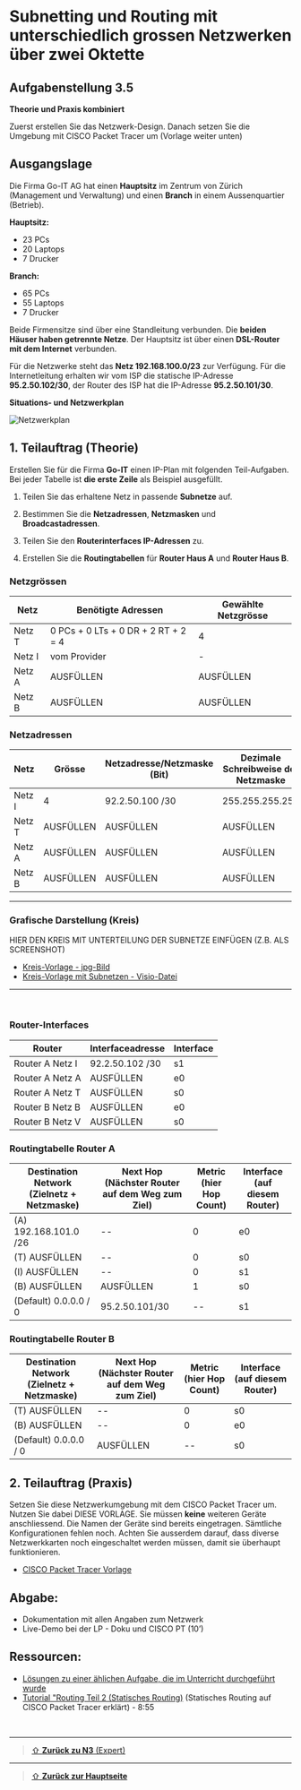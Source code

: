 # Subnetting und Routing mit unterschiedlich grossen Netzwerken über zwei Oktette

## Aufgabenstellung 3.5

**Theorie und Praxis kombiniert**

Zuerst erstellen Sie das Netzwerk-Design. Danach setzen Sie die Umgebung mit CISCO Packet Tracer um (Vorlage weiter unten)


## Ausgangslage
Die Firma Go-IT AG hat einen **Hauptsitz** im Zentrum von Zürich (Management und Verwaltung) und einen **Branch** in einem Aussenquartier (Betrieb).

**Hauptsitz:**  
- 23 PCs
- 20 Laptops  
- 7 Drucker

**Branch:**  
- 65 PCs
- 55 Laptops  
-  7 Drucker

Beide Firmensitze sind über eine Standleitung verbunden. Die **beiden Häuser haben getrennte Netze**. Der Hauptsitz ist über einen **DSL-Router mit dem Internet** verbunden.

Für die Netzwerke steht das **Netz 192.168.100.0/23**
zur Verfügung. Für die Internetleitung erhalten wir vom ISP die statische IP-Adresse **95.2.50.102/30**, der Router des ISP hat die IP-Adresse **95.2.50.101/30**.


**Situations- und Netzwerkplan**

![Netzwerkplan](P3_5_netzwerk_800.jpg)

## 1. Teilauftrag (Theorie)

Erstellen Sie für die Firma **Go-IT** einen IP-Plan mit folgenden Teil-Aufgaben. Bei jeder Tabelle ist **die erste Zeile** als Beispiel ausgefüllt.

1.  Teilen Sie das erhaltene Netz in passende **Subnetze** auf.

2.  Bestimmen Sie die **Netzadressen**, **Netzmasken** und **Broadcastadressen**.

3.  Teilen Sie den **Routerinterfaces IP-Adressen** zu.

4.  Erstellen Sie die **Routingtabellen** für **Router Haus A** und **Router
    Haus B**.


### Netzgrössen

| Netz | Benötigte Adressen | Gewählte  Netzgrösse |
|------|-----------|----------------|
| Netz T | 0 PCs + 0 LTs + 0 DR + 2 RT + 2 = 4  |    4  |
| Netz I | vom Provider | -
| Netz A | AUSFÜLLEN | AUSFÜLLEN |
| Netz B | AUSFÜLLEN | AUSFÜLLEN |

### Netzadressen

| Netz   | Grösse | Netzadresse/Netzmaske (Bit) | Dezimale Schreibweise der Netzmaske | Broadcastadresse |
|--------|-----|-----|-----|-----|
| Netz I |  4  | 92.2.50.100 /30  | 255.255.255.252 | 92.2.50.103 |
| Netz T | AUSFÜLLEN | AUSFÜLLEN | AUSFÜLLEN | AUSFÜLLEN |
| Netz A | AUSFÜLLEN | AUSFÜLLEN | AUSFÜLLEN | AUSFÜLLEN |
| Netz B | AUSFÜLLEN | AUSFÜLLEN | AUSFÜLLEN | AUSFÜLLEN |


---

### Grafische Darstellung (Kreis)

HIER DEN KREIS MIT UNTERTEILUNG DER SUBNETZE EINFÜGEN (Z.B. ALS SCREENSHOT)

- [Kreis-Vorlage - jpg-Bild](P3_5_kreis.png)
- [Kreis-Vorlage mit Subnetzen - Visio-Datei](P3_5_subnetz-kreise.vsdx)


---

<br>

### Router-Interfaces

| **Router**      | **Interfaceadresse** | **Interface** |
|-----------------|----------------------|---------------|
| Router A Netz I | 92.2.50.102 /30      | s1            |
| Router A Netz A | AUSFÜLLEN            | e0            |
| Router A Netz T | AUSFÜLLEN            | s0            |
| Router B Netz B | AUSFÜLLEN            | e0            |
| Router B Netz V | AUSFÜLLEN            | s0            |

### Routingtabelle Router A

| **Destination Network** (Zielnetz + Netzmaske) | **Next Hop** (Nächster Router auf dem Weg zum Ziel) | **Metric** (hier Hop Count)  | **Interface** (auf diesem Router) |
|-----|------|----------|------|
| (A) 192.168.101.0 /26   | -- | 0 | e0 |
| (T) AUSFÜLLEN | -- | 0 | s0 |
| (I) AUSFÜLLEN | -- | 0 | s1 |
| (B) AUSFÜLLEN | AUSFÜLLEN | 1 | s0 |
| (Default) 0.0.0.0 / 0 | 95.2.50.101/30 | -- | s1 |

### Routingtabelle Router B

| **Destination Network**  (Zielnetz + Netzmaske) | **Next Hop** (Nächster Router auf dem Weg zum Ziel) | **Metric** (hier Hop Count)  | **Interface** (auf diesem Router) |
|--------|-------|-------|---------|
| (T) AUSFÜLLEN  | -- | 0 | s0 |
| (B) AUSFÜLLEN  | -- | 0 | e0 |
| (Default) 0.0.0.0 / 0 | AUSFÜLLEN | -- | s0 |


## 2. Teilauftrag (Praxis)
Setzen Sie diese Netzwerkumgebung mit dem CISCO Packet Tracer um. Nutzen Sie dabei DIESE VORLAGE. Sie müssen **keine** weiteren Geräte anschliessend. Die Namen der Geräte sind bereits eingetragen. Sämtliche Konfigurationen fehlen noch. Achten Sie ausserdem darauf, dass diverse Netzwerkkarten noch eingeschaltet werden müssen, damit sie überhaupt funktionieren.
- [CISCO Packet Tracer Vorlage](Vorlage.pkt)



## Abgabe:
- Dokumentation mit allen Angaben zum Netzwerk
- Live-Demo bei der LP - Doku und CISCO PT (10’)


## Ressourcen:
- [Lösungen zu einer ählichen Aufgabe, die im Unterricht durchgeführt wurde](P3_5_uebung_a.pdf)
- [Tutorial "Routing Teil 2 (Statisches Routing)](https://web.microsoftstream.com/video/0d47cf40-6a8a-4539-a7b4-b0cfeeac51ce?list=studio) (Statisches Routing auf CISCO Packet Tracer erklärt) - 8:55


<br>



---

> [⇧ **Zurück zu N3** (Expert)](N3/)

---

> [⇧ **Zurück zur Hauptseite**](https://gitlab.com/ser-cal/m129-lb2)


